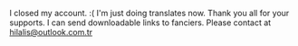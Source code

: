 I closed my account. :( I'm just doing translates now.
Thank you all for your supports.
I can send downloadable links to fanciers. Please contact at hilalis@outlook.com.tr
